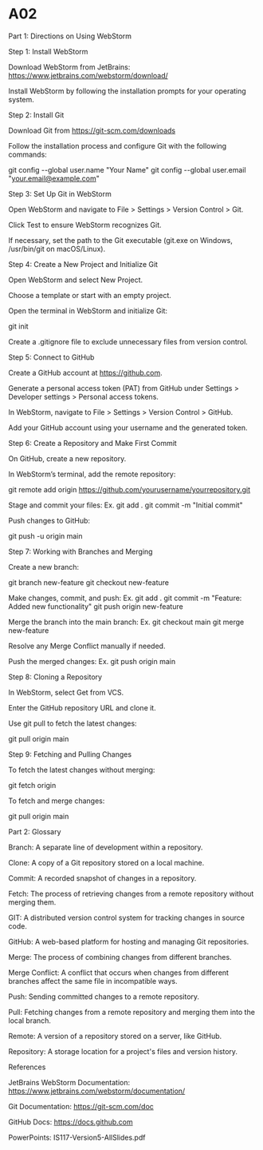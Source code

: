 # A02

Part 1: Directions on Using WebStorm

Step 1: Install WebStorm

Download WebStorm from JetBrains: https://www.jetbrains.com/webstorm/download/

Install WebStorm by following the installation prompts for your operating system.

Step 2: Install Git

Download Git from https://git-scm.com/downloads

Follow the installation process and configure Git with the following commands:

git config --global user.name "Your Name"
git config --global user.email "your.email@example.com"

Step 3: Set Up Git in WebStorm

Open WebStorm and navigate to File > Settings > Version Control > Git.

Click Test to ensure WebStorm recognizes Git.

If necessary, set the path to the Git executable (git.exe on Windows, /usr/bin/git on macOS/Linux).

Step 4: Create a New Project and Initialize Git

Open WebStorm and select New Project.

Choose a template or start with an empty project.

Open the terminal in WebStorm and initialize Git:

git init

Create a .gitignore file to exclude unnecessary files from version control.

Step 5: Connect to GitHub

Create a GitHub account at https://github.com.

Generate a personal access token (PAT) from GitHub under Settings > Developer settings > Personal access tokens.

In WebStorm, navigate to File > Settings > Version Control > GitHub.

Add your GitHub account using your username and the generated token.

Step 6: Create a Repository and Make First Commit

On GitHub, create a new repository.

In WebStorm’s terminal, add the remote repository:

git remote add origin https://github.com/yourusername/yourrepository.git

Stage and commit your files:
Ex.
git add .
git commit -m "Initial commit"

Push changes to GitHub:

git push -u origin main

Step 7: Working with Branches and Merging

Create a new branch:

git branch new-feature
git checkout new-feature

Make changes, commit, and push:
Ex.
git add .
git commit -m "Feature: Added new functionality"
git push origin new-feature

Merge the branch into the main branch:
Ex.
git checkout main
git merge new-feature

Resolve any Merge Conflict manually if needed.

Push the merged changes:
Ex.
git push origin main

Step 8: Cloning a Repository

In WebStorm, select Get from VCS.

Enter the GitHub repository URL and clone it.

Use git pull to fetch the latest changes:

git pull origin main

Step 9: Fetching and Pulling Changes

To fetch the latest changes without merging:

git fetch origin

To fetch and merge changes:

git pull origin main

Part 2: Glossary

Branch: A separate line of development within a repository.

Clone: A copy of a Git repository stored on a local machine.

Commit: A recorded snapshot of changes in a repository.

Fetch: The process of retrieving changes from a remote repository without merging them.

GIT: A distributed version control system for tracking changes in source code.

GitHub: A web-based platform for hosting and managing Git repositories.

Merge: The process of combining changes from different branches.

Merge Conflict: A conflict that occurs when changes from different branches affect the same file in incompatible ways.

Push: Sending committed changes to a remote repository.

Pull: Fetching changes from a remote repository and merging them into the local branch.

Remote: A version of a repository stored on a server, like GitHub.

Repository: A storage location for a project's files and version history.

References

JetBrains WebStorm Documentation: https://www.jetbrains.com/webstorm/documentation/

Git Documentation: https://git-scm.com/doc

GitHub Docs: https://docs.github.com

PowerPoints: IS117-Version5-AllSlides.pdf
